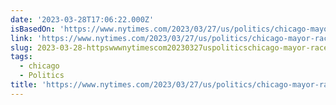 ```yaml
---
date: '2023-03-28T17:06:22.000Z'
isBasedOn: 'https://www.nytimes.com/2023/03/27/us/politics/chicago-mayor-race.html'
link: 'https://www.nytimes.com/2023/03/27/us/politics/chicago-mayor-race.html'
slug: 2023-03-28-httpswwwnytimescom20230327uspoliticschicago-mayor-racehtml
tags:
  - chicago
  - Politics
title: 'https://www.nytimes.com/2023/03/27/us/politics/chicago-mayor-race.html'
---
```


